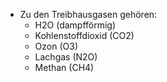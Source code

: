 - Zu den Treibhausgasen gehören:
	- H2O (dampfförmig)
	- Kohlenstoffdioxid (CO2)
	- Ozon (O3)
	- Lachgas (N2O)
	- Methan (CH4)